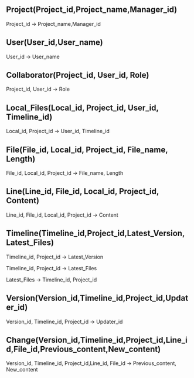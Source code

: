 ## Project(Project_id,Project_name,Manager_id)

Project_id -> Project_name,Manager_id


## User(User_id,User_name)

User_id -> User_name


## Collaborator(Project_id, User_id, Role)

Project_id, User_id -> Role


## Local_Files(Local_id, Project_id, User_id, Timeline_id)

Local_id, Project_id -> User_id, Timeline_id


## File(File_id, Local_id, Project_id, File_name, Length)

File_id, Local_id, Project_id  -> File_name, Length

## Line(Line_id, File_id, Local_id, Project_id, Content)

Line_id, File_id, Local_id, Project_id -> Content

## Timeline(Timeline_id,Project_id,Latest_Version, Latest_Files)

Timeline_id, Project_id -> Latest_Version

Timeline_id, Project_id -> Latest_Files

Latest_Files -> Timeline_id, Project_id


## Version(Version_id,Timeline_id,Project_id,Updater_id)

Version_id, Timeline_id, Project_id -> Updater_id


## Change(Version_id,Timeline_id,Project_id,Line_id,File_id,Previous_content,New_content)

Version_id, Timeline_id, Project_id,Line_id, File_id -> Previous_content, New_content
